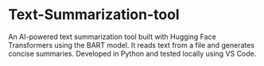 # Text-Summarization-tool
An AI-powered text summarization tool built with Hugging Face Transformers using the BART model. It reads text from a file and generates concise summaries. Developed in Python and tested locally using VS Code.
